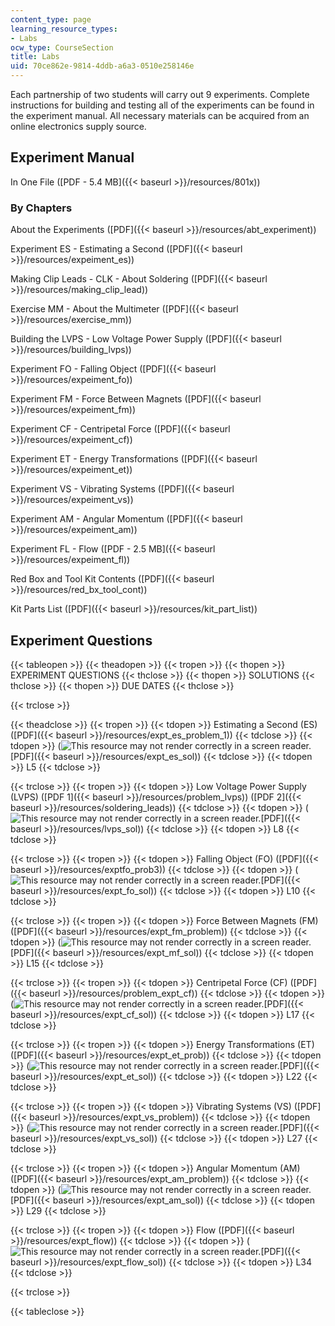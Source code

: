 ```yaml
---
content_type: page
learning_resource_types:
- Labs
ocw_type: CourseSection
title: Labs
uid: 70ce862e-9814-4ddb-a6a3-0510e258146e
---
```


Each partnership of two students will carry out 9 experiments. Complete instructions for building and testing all of the experiments can be found in the experiment manual. All necessary materials can be acquired from an online electronics supply source.

Experiment Manual
-----------------

In One File ([PDF - 5.4 MB]({{< baseurl >}}/resources/801x))

### By Chapters

About the Experiments ([PDF]({{< baseurl >}}/resources/abt_experiment))

Experiment ES - Estimating a Second ([PDF]({{< baseurl >}}/resources/expeiment_es))

Making Clip Leads - CLK - About Soldering ([PDF]({{< baseurl >}}/resources/making_clip_lead))

Exercise MM - About the Multimeter ([PDF]({{< baseurl >}}/resources/exercise_mm))

Building the LVPS - Low Voltage Power Supply ([PDF]({{< baseurl >}}/resources/building_lvps))

Experiment FO - Falling Object ([PDF]({{< baseurl >}}/resources/expeiment_fo))

Experiment FM - Force Between Magnets ([PDF]({{< baseurl >}}/resources/expeiment_fm))

Experiment CF - Centripetal Force ([PDF]({{< baseurl >}}/resources/expeiment_cf))

Experiment ET - Energy Transformations ([PDF]({{< baseurl >}}/resources/expeiment_et))

Experiment VS - Vibrating Systems ([PDF]({{< baseurl >}}/resources/expeiment_vs))

Experiment AM - Angular Momentum ([PDF]({{< baseurl >}}/resources/expeiment_am))

Experiment FL - Flow ([PDF - 2.5 MB]({{< baseurl >}}/resources/expeiment_fl))

Red Box and Tool Kit Contents ([PDF]({{< baseurl >}}/resources/red_bx_tool_cont))

Kit Parts List ([PDF]({{< baseurl >}}/resources/kit_part_list))

Experiment Questions
--------------------

{{< tableopen >}}
{{< theadopen >}}
{{< tropen >}}
{{< thopen >}}
EXPERIMENT QUESTIONS
{{< thclose >}}
{{< thopen >}}
SOLUTIONS
{{< thclose >}}
{{< thopen >}}
DUE DATES
{{< thclose >}}

{{< trclose >}}

{{< theadclose >}}
{{< tropen >}}
{{< tdopen >}}
Estimating a Second (ES) ([PDF]({{< baseurl >}}/resources/expt_es_problem_1))
{{< tdclose >}}
{{< tdopen >}}
(![This resource may not render correctly in a screen reader.](/images/inacessible.gif)[PDF]({{< baseurl >}}/resources/expt_es_sol))
{{< tdclose >}}
{{< tdopen >}}
L5
{{< tdclose >}}

{{< trclose >}}
{{< tropen >}}
{{< tdopen >}}
Low Voltage Power Supply (LVPS) ([PDF 1]({{< baseurl >}}/resources/problem_lvps)) ([PDF 2]({{< baseurl >}}/resources/soldering_leads))
{{< tdclose >}}
{{< tdopen >}}
(![This resource may not render correctly in a screen reader.](/images/inacessible.gif)[PDF]({{< baseurl >}}/resources/lvps_sol))
{{< tdclose >}}
{{< tdopen >}}
L8
{{< tdclose >}}

{{< trclose >}}
{{< tropen >}}
{{< tdopen >}}
Falling Object (FO) ([PDF]({{< baseurl >}}/resources/exptfo_prob3))
{{< tdclose >}}
{{< tdopen >}}
(![This resource may not render correctly in a screen reader.](/images/inacessible.gif)[PDF]({{< baseurl >}}/resources/expt_fo_sol))
{{< tdclose >}}
{{< tdopen >}}
L10
{{< tdclose >}}

{{< trclose >}}
{{< tropen >}}
{{< tdopen >}}
Force Between Magnets (FM) ([PDF]({{< baseurl >}}/resources/expt_fm_problem))
{{< tdclose >}}
{{< tdopen >}}
(![This resource may not render correctly in a screen reader.](/images/inacessible.gif)[PDF]({{< baseurl >}}/resources/expt_mf_sol))
{{< tdclose >}}
{{< tdopen >}}
L15
{{< tdclose >}}

{{< trclose >}}
{{< tropen >}}
{{< tdopen >}}
Centripetal Force (CF) ([PDF]({{< baseurl >}}/resources/problem_expt_cf))
{{< tdclose >}}
{{< tdopen >}}
(![This resource may not render correctly in a screen reader.](/images/inacessible.gif)[PDF]({{< baseurl >}}/resources/expt_cf_sol))
{{< tdclose >}}
{{< tdopen >}}
L17
{{< tdclose >}}

{{< trclose >}}
{{< tropen >}}
{{< tdopen >}}
Energy Transformations (ET) ([PDF]({{< baseurl >}}/resources/expt_et_prob))
{{< tdclose >}}
{{< tdopen >}}
(![This resource may not render correctly in a screen reader.](/images/inacessible.gif)[PDF]({{< baseurl >}}/resources/expt_et_sol))
{{< tdclose >}}
{{< tdopen >}}
L22
{{< tdclose >}}

{{< trclose >}}
{{< tropen >}}
{{< tdopen >}}
Vibrating Systems (VS) ([PDF]({{< baseurl >}}/resources/expt_vs_problem))
{{< tdclose >}}
{{< tdopen >}}
(![This resource may not render correctly in a screen reader.](/images/inacessible.gif)[PDF]({{< baseurl >}}/resources/expt_vs_sol))
{{< tdclose >}}
{{< tdopen >}}
L27
{{< tdclose >}}

{{< trclose >}}
{{< tropen >}}
{{< tdopen >}}
Angular Momentum (AM) ([PDF]({{< baseurl >}}/resources/expt_am_problem))
{{< tdclose >}}
{{< tdopen >}}
(![This resource may not render correctly in a screen reader.](/images/inacessible.gif)[PDF]({{< baseurl >}}/resources/expt_am_sol))
{{< tdclose >}}
{{< tdopen >}}
L29
{{< tdclose >}}

{{< trclose >}}
{{< tropen >}}
{{< tdopen >}}
Flow ([PDF]({{< baseurl >}}/resources/expt_flow))
{{< tdclose >}}
{{< tdopen >}}
(![This resource may not render correctly in a screen reader.](/images/inacessible.gif)[PDF]({{< baseurl >}}/resources/expt_flow_sol))
{{< tdclose >}}
{{< tdopen >}}
L34
{{< tdclose >}}

{{< trclose >}}

{{< tableclose >}}